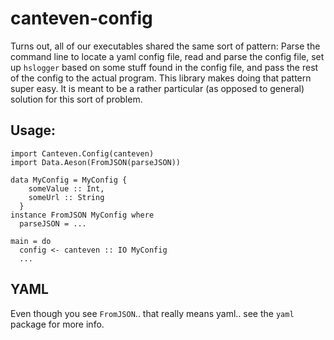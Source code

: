 # canteven-config


Turns out, all of our executables shared the same sort of pattern: Parse
the command line to locate a yaml config file, read and parse the config
file, set up `hslogger` based on some stuff found in the config file,
and pass the rest of the config to the actual program. This library makes
doing that pattern super easy. It is meant to be a rather particular
(as opposed to general) solution for this sort of problem.

## Usage:

    import Canteven.Config(canteven)
    import Data.Aeson(FromJSON(parseJSON))
    
    data MyConfig = MyConfig {
        someValue :: Int,
        someUrl :: String
      }
    instance FromJSON MyConfig where
      parseJSON = ...

    main = do
      config <- canteven :: IO MyConfig
      ...

## YAML

Even though you see `FromJSON`.. that really means yaml.. see the `yaml`
package for more info.
